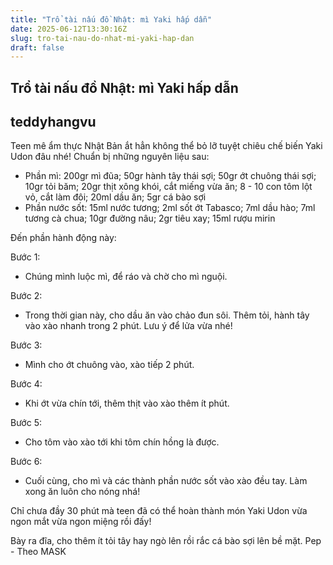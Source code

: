 ```yaml
---
title: "Trổ tài nấu đồ Nhật: mì Yaki hấp dẫn"
date: 2025-06-12T13:30:16Z
slug: tro-tai-nau-do-nhat-mi-yaki-hap-dan
draft: false
---
```


## Trổ tài nấu đồ Nhật: mì Yaki hấp dẫn

## teddyhangvu

Teen mê ẩm thực Nhật Bản ắt hẳn không thể bỏ lỡ tuyệt chiêu chế biến Yaki Udon đâu nhé!​
Chuẩn bị những nguyên liệu sau:


- Phần mì: 200gr mì đũa; 50gr hành tây thái sợi; 50gr ớt chuông thái sợi; 10gr tỏi băm; 20gr thịt xông khói, cắt miếng vừa ăn; 8 - 10 con tôm lột vỏ, cắt làm đôi; 20ml dầu ăn; 5gr cá bào sợi
- Phần nước sốt: 15ml nước tương; 2ml sốt ớt Tabasco; 7ml dầu hào; 7ml tương cà chua; 10gr đường nâu; 2gr tiêu xay; 15ml rượu mirin


 
Đến phần hành động này: 





Bước 1:
- Chúng mình luộc mì, để ráo và chờ cho mì nguội.




Bước 2:
- Trong thời gian này, cho dầu ăn vào chảo đun sôi. Thêm tỏi, hành tây vào xào nhanh trong 2 phút. Lưu ý để lửa vừa nhé!




Bước 3:
- Mình cho ớt chuông vào, xào tiếp 2 phút.




Bước 4:
- Khi ớt vừa chín tới, thêm thịt vào xào thêm ít phút.




Bước 5:
- Cho tôm vào xào tới khi tôm chín hồng là được.




Bước 6:
- Cuối cùng, cho mì và các thành phần nước sốt vào xào đều tay.
Làm xong ăn luôn cho nóng nhá!


Chỉ chưa đầy 30 phút mà teen đã có thể hoàn thành món Yaki Udon vừa ngon mắt vừa ngon miệng rồi đấy!



Bày ra đĩa, cho thêm ít tỏi tây hay ngò lên rồi rắc cá bào sợi lên bề mặt.
Pep - Theo MASK​ ​